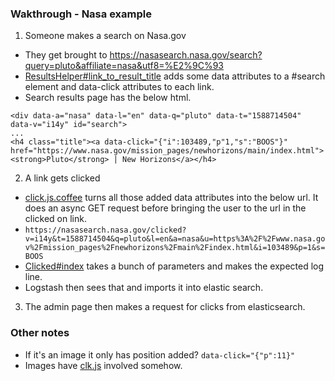 ### Wakthrough - Nasa example
1. Someone makes a search on Nasa.gov
 - They get brought to https://nasasearch.nasa.gov/search?query=pluto&affiliate=nasa&utf8=%E2%9C%93
 - [ResultsHelper#link_to_result_title](https://github.com/GSA/search-gov/blob/master/app/helpers/results_helper.rb#L13) adds some data attributes to a #search element and data-click attributes to each link.
 - Search results page has the below html.
```
<div data-a="nasa" data-l="en" data-q="pluto" data-t="1588714504" data-v="i14y" id="search">
...
<h4 class="title"><a data-click="{"i":103489,"p"1,"s":"BOOS"}" href="https://www.nasa.gov/mission_pages/newhorizons/main/index.html"><strong>Pluto</strong> | New Horizons</a></h4>
```

2. A link gets clicked
 - [click.js.coffee](https://github.com/GSA/search-gov/blob/master/app/assets/javascripts/searches/click.js.coffee) turns all those added data attributes into the below url. It does an async GET request before bringing the user to the url in the clicked on link.
 - `https://nasasearch.nasa.gov/clicked?v=i14y&t=1588714504&q=pluto&l=en&a=nasa&u=https%3A%2F%2Fwww.nasa.gov%2Fmission_pages%2Fnewhorizons%2Fmain%2Findex.html&i=103489&p=1&s=BOOS`
 - [Clicked#index](https://github.com/GSA/search-gov/blob/master/app/controllers/clicked_controller.rb) takes a bunch of parameters and makes the expected log line.
 - Logstash then sees that and imports it into elastic search.

3. The admin page then makes a request for clicks from elasticsearch.


### Other notes
- If it's an image it only has position added? `data-click="{"p":11}"`
- Images have [clk.js](https://github.com/GSA/search-gov/blob/master/app/assets/javascripts/searches/clk.js) involved somehow.
